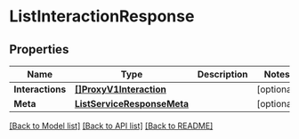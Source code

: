 # ListInteractionResponse

## Properties

Name | Type | Description | Notes
------------ | ------------- | ------------- | -------------
**Interactions** | [**[]ProxyV1Interaction**](ProxyV1Interaction.md) |  |[optional] 
**Meta** | [**ListServiceResponseMeta**](ListServiceResponseMeta.md) |  |[optional] 

[[Back to Model list]](../README.md#documentation-for-models) [[Back to API list]](../README.md#documentation-for-api-endpoints) [[Back to README]](../README.md)


